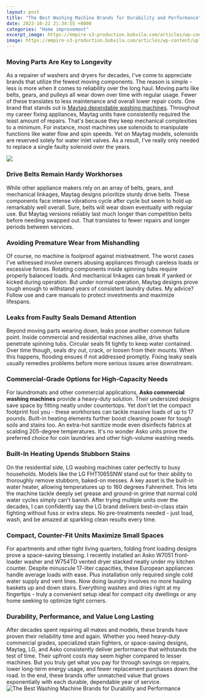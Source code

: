 ```yaml
---
layout: post
title: "The Best Washing Machine Brands for Durability and Performance"
date: 2023-10-22 21:34:55 +0000
categories: "Home improvement"
excerpt_image: https://empire-s3-production.bobvila.com/articles/wp-content/uploads/2022/04/The-Best-Washing-Machine-Brands-Option-Whirlpool-650x423.jpg
image: https://empire-s3-production.bobvila.com/articles/wp-content/uploads/2022/04/The-Best-Washing-Machine-Brands-Option-Whirlpool-650x423.jpg
---
```


### Moving Parts Are Key to Longevity
As a repairer of washers and dryers for decades, I've come to appreciate brands that utilize the fewest moving components. The reason is simple - less is more when it comes to reliability over the long haul. Moving parts like belts, gears, and pulleys all wear down over time with regular usage. Fewer of these translates to less maintenance and overall lower repair costs. 
One brand that stands out is [Maytag dependable washing machines](https://fistore.mysenprints.com/collection/ader). Throughout my career fixing appliances, Maytag units have consistently required the least amount of repairs. That's because they keep mechanical complexities to a minimum. For instance, most machines use solenoids to manipulate functions like water flow and spin speeds. Yet on Maytag models, solenoids are reserved solely for water inlet valves. As a result, I've really only needed to replace a single faulty solenoid over the years. 

![](https://toptenfamous.com/wp-content/uploads/2021/05/BOSCH-7KG-WAK2426SIN-Front-Load-Washing-Machine-2_1024x.jpg)
### Drive Belts Remain Hardy Workhorses
While other appliance makers rely on an array of belts, gears, and mechanical linkages, Maytag designs prioritize sturdy drive belts. These components face intense vibrations cycle after cycle but seem to hold up remarkably well overall. Sure, belts will wear down eventually with regular use. But Maytag versions reliably last much longer than competition belts before needing swapped out. That translates to fewer repairs and longer periods between services.
### Avoiding Premature Wear from Mishandling
Of course, no machine is foolproof against mistreatment. The worst cases I've witnessed involve owners abusing appliances through careless loads or excessive forces. Rotating components inside spinning tubs require properly balanced loads. And mechanical linkages can break if yanked or kicked during operation. But under normal operation, Maytag designs prove tough enough to withstand years of consistent laundry duties. My advice? Follow use and care manuals to protect investments and maximize lifespans.
### Leaks from Faulty Seals Demand Attention
Beyond moving parts wearing down, leaks pose another common failure point. Inside commercial and residential machines alike, drive shafts penetrate spinning tubs. Circular seals fit tightly to keep water contained. Over time though, seals dry out, crack, or loosen from their mounts. When this happens, flooding ensues if not addressed promptly. Fixing leaky seals usually remedies problems before more serious issues arise downstream.
### Commercial-Grade Options for High-Capacity Needs 
For laundromats and other commercial applications, **Asko commercial washing machines** provide a heavy-duty solution. Their undersized designs save space by fitting neatly under countertops. Yet don't let the compact footprint fool you - these workhorses can tackle massive loads of up to 17 pounds. Built-in heating elements further boost cleaning power for tough soils and stains too. An extra-hot sanitize mode even disinfects fabrics at scalding 205-degree temperatures. It's no wonder Asko units prove the preferred choice for coin laundries and other high-volume washing needs.
### Built-In Heating Upends Stubborn Stains 
On the residential side, LG washing machines cater perfectly to busy households. Models like the LG FHT1065SNW stand out for their ability to thoroughly remove stubborn, baked-on messes. A key asset is the built-in water heater, allowing temperatures up to 160 degrees Fahrenheit. This lets the machine tackle deeply set grease and ground-in grime that normal cold water cycles simply can't banish. After trying multiple units over the decades, I can confidently say the LG brand delivers best-in-class stain fighting without fuss or extra steps. No pre-treatments needed - just load, wash, and be amazed at sparkling clean results every time.
### Compact, Counter-Fit Units Maximize Small Spaces
For apartments and other tight living quarters, folding front loading designs prove a space-saving blessing. I recently installed an Asko W7051 front-loader washer and W754TD vented dryer stacked neatly under my kitchen counter. Despite minuscule 17-liter capacities, these European appliances handle average loads with ease. Plus installation only required single cold water supply and vent lines. Now doing laundry involves no more hauling baskets up and down stairs. Everything washes and dries right at my fingertips - truly a convenient setup ideal for compact city dwellings or any home seeking to optimize tight corners.
### Durability, Performance, and Value Long Lasting
After decades spent repairing all makes and models, these brands have proven their reliability time and again. Whether you need heavy-duty commercial grades, specialized stain fighters, or space-saving designs, Maytag, LG, and Asko consistently deliver performance that withstands the test of time. Their upfront costs may seem higher compared to lesser machines. But you truly get what you pay for through savings on repairs, lower long-term energy usage, and fewer replacement purchases down the road. In the end, these brands offer unmatched value that grows exponentially with each durable, dependable year of service.
![The Best Washing Machine Brands for Durability and Performance](https://empire-s3-production.bobvila.com/articles/wp-content/uploads/2022/04/The-Best-Washing-Machine-Brands-Option-Whirlpool-650x423.jpg)